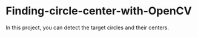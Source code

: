 # Finding-circle-center-with-OpenCV
In this project, you can detect the target circles and their centers.
